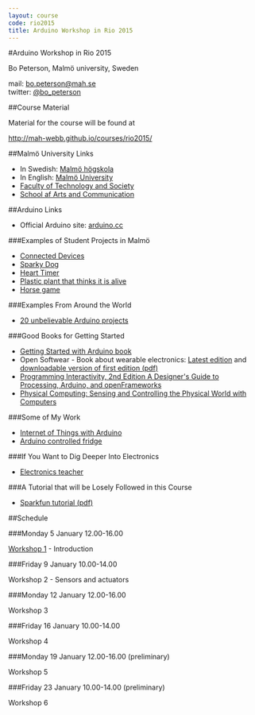 ```yaml
---
layout: course
code: rio2015
title: Arduino Workshop in Rio 2015
---
```


#Arduino Workshop in Rio 2015	

Bo Peterson, Malmö university, Sweden

mail: bo.peterson@mah.se  
twitter: [@bo_peterson](http://twitter.com/bo_peterson)

##Course Material

Material for the course will be found at

<http://mah-webb.github.io/courses/rio2015/>

##Malmö University Links

- In Swedish: [Malmö högskola](http://www.mah.se)
- In English: [Malmö University](http://www.mah.se/english/)
- [Faculty of Technology and Society](http://mah.se/english/faculties/Faculty-of-Technology-and-Society/)
- [School af Arts and Communication](http://mah.se/english/faculties/Faculty-of-Culture-and-Society/DepartmentsSchools/School-of-Arts-and-Communication/)

##Arduino Links

- Official Arduino site: [arduino.cc](http://arduino.cc)

###Examples of Student Projects in Malmö

- [Connected Devices](http://youtu.be/aTepxKScRH4)
- [Sparky Dog](http://www.youtube.com/watch?v=TfDWcs0PLN4)
- [Heart Timer](http://www.youtube.com/watch?v=Euuh1dZOj98)
- [Plastic plant that thinks it is alive](http://www.youtube.com/watch?v=MEOrjURNyUU)
- [Horse game](http://www.youtube.com/watch?v=dFiF4VauBMQ)

###Examples From Around the World

- [20 unbelievable Arduino projects](http://www.instructables.com/id/20-Unbelievable-Arduino-Projects/)

###Good Books for Getting Started

- [Getting Started with Arduino book](http://www.makershed.com/products/getting-started-with-arduino-2nd-edition)
- Open Softwear - Book about wearable electronics: [Latest edition](http://softwear.cc) and [downloadable version of first edition (pdf)](http://softwear.cc/book/files/Open_Softwear-beta090712.pdf)
- [Programming Interactivity, 2nd Edition A Designer's Guide to Processing, Arduino, and openFrameworks](http://shop.oreilly.com/product/0636920021735.do)
- [Physical Computing: Sensing and Controlling the Physical World with Computers](http://www.amazon.com/Physical-Computing-Sensing-Controlling-Computers/dp/159200346X)

###Some of My Work

- [Internet of Things with Arduino](http://asynkronix.se/internet-of-things-with-arduino-yun-and-yaler/)
- [Arduino controlled fridge](http://asynkronix.se/my-arduino-controlled-fridge/)

###If You Want to Dig Deeper Into Electronics

- [Electronics teacher](http://www.electronicsteacher.com/tutorial/)


###A Tutorial that will be Losely Followed in this Course

- [Sparkfun tutorial (pdf)](https://www.sparkfun.com/tutorial/AIK/ARDX-EG-SPAR-WEB.pdf)

##Schedule

###Monday 5 January 12.00-16.00

[Workshop 1](ws1.html) - Introduction

###Friday 9 January 10.00-14.00

Workshop 2 - Sensors and actuators

###Monday 12 January 12.00-16.00

Workshop 3

###Friday 16 January 10.00-14.00

Workshop 4

###Monday 19 January 12.00-16.00 (preliminary)

Workshop 5

###Friday 23 January 10.00-14.00 (preliminary)

Workshop 6
